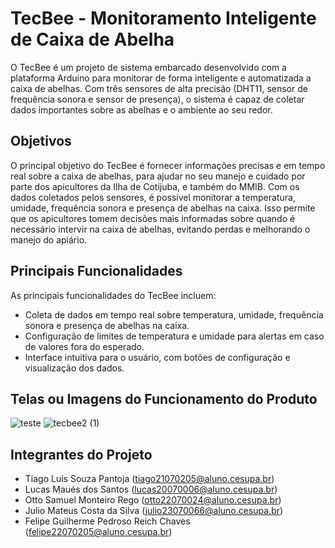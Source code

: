 # TecBee - Monitoramento Inteligente de Caixa de Abelha
O TecBee é um projeto de sistema embarcado desenvolvido com a plataforma Arduino para monitorar de forma inteligente e automatizada a caixa de abelhas. Com três sensores de alta precisão (DHT11, sensor de frequência sonora e sensor de presença), o sistema é capaz de coletar dados importantes sobre as abelhas e o ambiente ao seu redor.

## Objetivos
O principal objetivo do TecBee é fornecer informações precisas e em tempo real sobre a caixa de abelhas, para ajudar no seu manejo e cuidado por parte dos apicultores da Ilha de Cotijuba, e também do MMIB. Com os dados coletados pelos sensores, é possível monitorar a temperatura, umidade, frequência sonora e presença de abelhas na caixa. Isso permite que os apicultores tomem decisões mais informadas sobre quando é necessário intervir na caixa de abelhas, evitando perdas e melhorando o manejo do apiário.

## Principais Funcionalidades
As principais funcionalidades do TecBee incluem:

- Coleta de dados em tempo real sobre temperatura, umidade, frequência sonora e presença de abelhas na caixa.
- Configuração de limites de temperatura e umidade para alertas em caso de valores fora do esperado.
- Interface intuitiva para o usuário, com botões de configuração e visualização dos dados.

## Telas ou Imagens do Funcionamento do Produto
![teste](https://user-images.githubusercontent.com/80236937/233842677-8701bf26-624d-48f1-bae1-28f17ade18d0.png)
![tecbee2 (1)](https://user-images.githubusercontent.com/80236937/233842746-0a0e1279-3c19-43ea-8ed4-c6a385d846d8.jpg)

##  Integrantes do Projeto
- Tiago Luis Souza Pantoja (tiago21070205@aluno.cesupa.br)
- Lucas Maués dos Santos (lucas20070006@aluno.cesupa.br)
- Otto Samuel Monteiro Rego (otto22070024@aluno.cesupa.br)
- Julio Mateus Costa da Silva (julio23070066@aluno.cesupa.br)
- Felipe Guilherme Pedroso Reich Chaves (felipe22070205@aluno.cesupa.br)
